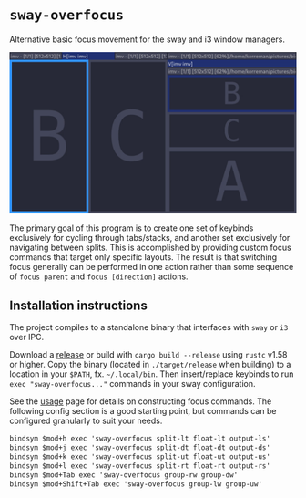 # `sway-overfocus`

Alternative basic focus movement for the sway and i3 window managers.

![Demo GIF](demo.gif)

The primary goal of this program is to
create one set of keybinds exclusively for cycling through tabs/stacks,
and another set exclusively for navigating between splits.
This is accomplished by providing custom focus commands
that target only specific layouts.
The result is that switching focus generally can be performed in one action
rather than some sequence of `focus parent` and `focus [direction]` actions.

## Installation instructions

The project compiles to a standalone binary
that interfaces with `sway` or `i3` over IPC.

Download a [release](https://github.com/korreman/sway-overfocus/releases)
or build with `cargo build --release` using `rustc` v1.58 or higher.
Copy the binary (located in `./target/release` when building)
to a location in your `$PATH`,
fx. `~/.local/bin`.
Then insert/replace keybinds to run `exec "sway-overfocus..."` commands
in your sway configuration.

See the [usage](usage.md) page for details on constructing focus commands.
The following config section is a good starting point,
but commands can be configured granularly to suit your needs.

    bindsym $mod+h exec 'sway-overfocus split-lt float-lt output-ls'
    bindsym $mod+j exec 'sway-overfocus split-dt float-dt output-ds'
    bindsym $mod+k exec 'sway-overfocus split-ut float-ut output-us'
    bindsym $mod+l exec 'sway-overfocus split-rt float-rt output-rs'
    bindsym $mod+Tab exec 'sway-overfocus group-rw group-dw'
    bindsym $mod+Shift+Tab exec 'sway-overfocus group-lw group-uw'
